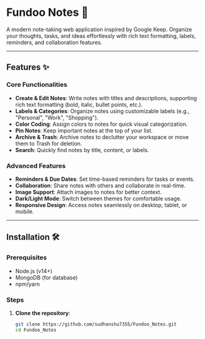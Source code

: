 # Fundoo Notes 📝

A modern note-taking web application inspired by Google Keep. Organize your thoughts, tasks, and ideas effortlessly with rich text formatting, labels, reminders, and collaboration features.


---

## Features ✨

### Core Functionalities
- **Create & Edit Notes**: Write notes with titles and descriptions, supporting rich text formatting (bold, italic, bullet points, etc.).
- **Labels & Categories**: Organize notes using customizable labels (e.g., "Personal", "Work", "Shopping").
- **Color Coding**: Assign colors to notes for quick visual categorization.
- **Pin Notes**: Keep important notes at the top of your list.
- **Archive & Trash**: Archive notes to declutter your workspace or move them to Trash for deletion.
- **Search**: Quickly find notes by title, content, or labels.

### Advanced Features
- **Reminders & Due Dates**: Set time-based reminders for tasks or events.
- **Collaboration**: Share notes with others and collaborate in real-time.
- **Image Support**: Attach images to notes for better context.
- **Dark/Light Mode**: Switch between themes for comfortable usage.
- **Responsive Design**: Access notes seamlessly on desktop, tablet, or mobile.

---

## Installation 🛠️

### Prerequisites
- Node.js (v14+)
- MongoDB (for database)
- npm/yarn

### Steps
1. **Clone the repository**:
   ```bash
   git clone https://github.com/sudhanshu7355/Fundoo_Notes.git
   cd Fundoo_Notes